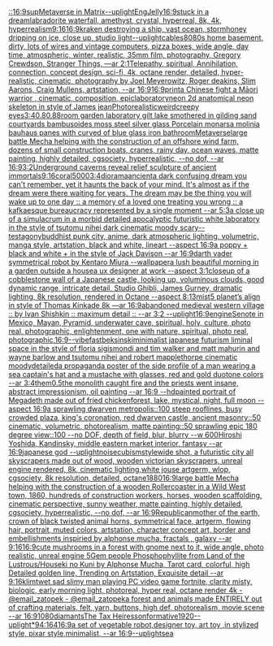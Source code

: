 [::](https://www.ebank.nz/aiartgenerator?category=%3A%3A)[16:9](https://www.ebank.nz/aiartgenerator?category=16%3A9)[sup](https://www.ebank.nz/aiartgenerator?category=sup)[Metaverse in Matrix](https://www.ebank.nz/aiartgenerator?category=Metaverse%20in%20Matrix)[--uplight](https://www.ebank.nz/aiartgenerator?category=--uplight)[Eng](https://www.ebank.nz/aiartgenerator?category=Eng)[Jelly](https://www.ebank.nz/aiartgenerator?category=Jelly)[16:9](https://www.ebank.nz/aiartgenerator?category=16%3A9)[stuck in a dream](https://www.ebank.nz/aiartgenerator?category=stuck%20in%20a%20dream)[labradorite waterfall, amethyst, crystal, hyperreal, 8k, 4k, hyperrealism](https://www.ebank.nz/aiartgenerator?category=labradorite%20waterfall%2C%20amethyst%2C%20crystal%2C%20hyperreal%2C%208k%2C%204k%2C%20hyperrealism)[9:16](https://www.ebank.nz/aiartgenerator?category=9%3A16)[16:9](https://www.ebank.nz/aiartgenerator?category=16%3A9)[kraken destroying a ship, vast ocean, storm](https://www.ebank.nz/aiartgenerator?category=kraken%20destroying%20a%20ship%2C%20vast%20ocean%2C%20storm)[honey dripping on ice, close up, studio light](https://www.ebank.nz/aiartgenerator?category=honey%20dripping%20on%20ice%2C%20close%20up%2C%20studio%20light)[--uplight](https://www.ebank.nz/aiartgenerator?category=--uplight)[cables](https://www.ebank.nz/aiartgenerator?category=cables)[80](https://www.ebank.nz/aiartgenerator?category=80)[80s home basement, dirty, lots of wires and vintage computers, pizza boxes, wide angle, day time, atmospheric, winter, realistic, 35mm film, photography, Gregory Crewdson, Stranger Things, —ar 2:1](https://www.ebank.nz/aiartgenerator?category=80s%20home%20basement%2C%20dirty%2C%20lots%20of%20wires%20and%20vintage%20computers%2C%20pizza%20boxes%2C%20wide%20angle%2C%20day%20time%2C%20atmospheric%2C%20winter%2C%20realistic%2C%2035mm%20film%2C%20photography%2C%20Gregory%20Crewdson%2C%20Stranger%20Things%2C%20%E2%80%94ar%202%3A1)[Telepathy, spiritual, Annihilation, connection, concept design, sci-fi, 4k, octane render, detailed, hyper-realistic, cinematic, photography by Joel Meyerowitz, Roger deakins, Slim Aarons, Craig Mullens, artstation, --ar 16:9](https://www.ebank.nz/aiartgenerator?category=Telepathy%2C%20spiritual%2C%20Annihilation%2C%20connection%2C%20concept%20design%2C%20sci-fi%2C%204k%2C%20octane%20render%2C%20detailed%2C%20hyper-realistic%2C%20cinematic%2C%20photography%20by%20Joel%20Meyerowitz%2C%20Roger%20deakins%2C%20Slim%20Aarons%2C%20Craig%20Mullens%2C%20artstation%2C%20--ar%2016%3A9)[16:9](https://www.ebank.nz/aiartgenerator?category=16%3A9)[print](https://www.ebank.nz/aiartgenerator?category=print)[a Chinese fight a Māori warrior , cinematic, composition, epic](https://www.ebank.nz/aiartgenerator?category=a%20Chinese%20fight%20a%20M%C4%81ori%20warrior%20%2C%20cinematic%2C%20composition%2C%20epic)[laboratory](https://www.ebank.nz/aiartgenerator?category=laboratory)[neon 2d anatomical neon skeleton in style of James jean](https://www.ebank.nz/aiartgenerator?category=neon%202d%20anatomical%20neon%20skeleton%20in%20style%20of%20James%20jean)[Photorealistic](https://www.ebank.nz/aiartgenerator?category=Photorealistic)[weird](https://www.ebank.nz/aiartgenerator?category=weird)[creepy eyes](https://www.ebank.nz/aiartgenerator?category=creepy%20eyes)[3:4](https://www.ebank.nz/aiartgenerator?category=3%3A4)[0.8](https://www.ebank.nz/aiartgenerator?category=0.8)[0.88](https://www.ebank.nz/aiartgenerator?category=0.88)[room garden laboratory  gilt lake  smothered in gilding sand courtyards bambusoides moss steel silver glass  Porcelain monarsa molinia bauhaus panes with curved of blue glass iron bathroom](https://www.ebank.nz/aiartgenerator?category=room%20garden%20laboratory%20%20gilt%20lake%20%20smothered%20in%20gilding%20sand%20courtyards%20bambusoides%20moss%20steel%20silver%20glass%20%20Porcelain%20monarsa%20molinia%20bauhaus%20panes%20with%20curved%20of%20blue%20glass%20iron%20bathroom)[Metaverse](https://www.ebank.nz/aiartgenerator?category=Metaverse)[large battle Mecha helping with the construction of an offshore wind farm, dozens of small construction boats, cranes, rainy day, ocean waves, matte painting, highly detailed, cgsociety, hyperrealistic, --no dof, --ar 16:9](https://www.ebank.nz/aiartgenerator?category=large%20battle%20Mecha%20helping%20with%20the%20construction%20of%20an%20offshore%20wind%20farm%2C%20dozens%20of%20small%20construction%20boats%2C%20cranes%2C%20rainy%20day%2C%20ocean%20waves%2C%20matte%20painting%2C%20highly%20detailed%2C%20cgsociety%2C%20hyperrealistic%2C%20--no%20dof%2C%20--ar%2016%3A9)[3:2](https://www.ebank.nz/aiartgenerator?category=3%3A2)[Underground caverns reveal relief sculpture of ancient immortals](https://www.ebank.nz/aiartgenerator?category=Underground%20caverns%20reveal%20relief%20sculpture%20of%20ancient%20immortals)[9:16](https://www.ebank.nz/aiartgenerator?category=9%3A16)[coral](https://www.ebank.nz/aiartgenerator?category=coral)[5000](https://www.ebank.nz/aiartgenerator?category=5000)[3:4](https://www.ebank.nz/aiartgenerator?category=3%3A4)[diorama](https://www.ebank.nz/aiartgenerator?category=diorama)[ancient](https://www.ebank.nz/aiartgenerator?category=ancient)[a dark confusing dream you can't remember, yet it haunts the back of your mind. It's almost as if the dream were there waiting for years. The dream may be the thing you will wake up to one day :: a memory of a loved one treating you wrong :: a kafkaesque bureaucracy represented by a single moment --ar 5:3](https://www.ebank.nz/aiartgenerator?category=a%20dark%20confusing%20dream%20you%20can%27t%20remember%2C%20yet%20it%20haunts%20the%20back%20of%20your%20mind.%20It%27s%20almost%20as%20if%20the%20dream%20were%20there%20waiting%20for%20years.%20The%20dream%20may%20be%20the%20thing%20you%20will%20wake%20up%20to%20one%20day%20%3A%3A%20a%20memory%20of%20a%20loved%20one%20treating%20you%20wrong%20%3A%3A%20a%20kafkaesque%20bureaucracy%20represented%20by%20a%20single%20moment%20--ar%205%3A3)[a close up of a simulacrum in a morbid detailed apocalyptic futuristic white laboratory in the style of tsutomu nihei dark cinematic moody scary](https://www.ebank.nz/aiartgenerator?category=a%20close%20up%20of%20a%20simulacrum%20in%20a%20morbid%20detailed%20apocalyptic%20futuristic%20white%20laboratory%20in%20the%20style%20of%20tsutomu%20nihei%20dark%20cinematic%20moody%20scary)[--test](https://www.ebank.nz/aiartgenerator?category=--test)[agony](https://www.ebank.nz/aiartgenerator?category=agony)[buddhist punk city, anime, dark atmospheric lighting, volumetric, manga style, artstation, black and white, lineart --aspect 16:9](https://www.ebank.nz/aiartgenerator?category=buddhist%20punk%20city%2C%20anime%2C%20dark%20atmospheric%20lighting%2C%20volumetric%2C%20manga%20style%2C%20artstation%2C%20black%20and%20white%2C%20lineart%20--aspect%2016%3A9)[a poppy  + black and white + in the style of Jack Davison --ar 16:9](https://www.ebank.nz/aiartgenerator?category=a%20poppy%20%20%2B%20black%20and%20white%20%2B%20in%20the%20style%20of%20Jack%20Davison%20--ar%2016%3A9)[darth vader symmetrical robot  by Kentaro Miura --wallpaper](https://www.ebank.nz/aiartgenerator?category=darth%20vader%20symmetrical%20robot%20%20by%20Kentaro%20Miura%20--wallpaper)[a lush beautiful morning in a garden outside a house](https://www.ebank.nz/aiartgenerator?category=a%20lush%20beautiful%20morning%20in%20a%20garden%20outside%20a%20house)[a ux designer at work --aspect 3:1](https://www.ebank.nz/aiartgenerator?category=a%20ux%20designer%20at%20work%20--aspect%203%3A1)[closeup of a cobblestone wall of a Japanese castle, looking up, voluminous clouds, good dynamic range, intricate detail, Studio Ghibli, James Gurney, dramatic lighting, 8k resolution, rendered in Octane --aspect 8:13](https://www.ebank.nz/aiartgenerator?category=closeup%20of%20a%20cobblestone%20wall%20of%20a%20Japanese%20castle%2C%20looking%20up%2C%20voluminous%20clouds%2C%20good%20dynamic%20range%2C%20intricate%20detail%2C%20Studio%20Ghibli%2C%20James%20Gurney%2C%20dramatic%20lighting%2C%208k%20resolution%2C%20rendered%20in%20Octane%20--aspect%208%3A13)[mist](https://www.ebank.nz/aiartgenerator?category=mist)[5 planet’s align in style of Thomas Kinkade 8k —ar 16:9](https://www.ebank.nz/aiartgenerator?category=5%20planet%E2%80%99s%20align%20in%20style%20of%20Thomas%20Kinkade%208k%20%E2%80%94ar%2016%3A9)[abandoned medieval western village :: by Ivan Shishkin :: maximum detail :: --ar 3:2 --uplight](https://www.ebank.nz/aiartgenerator?category=abandoned%20medieval%20western%20village%20%3A%3A%20by%20Ivan%20Shishkin%20%3A%3A%20maximum%20detail%20%3A%3A%20--ar%203%3A2%20--uplight)[16:9](https://www.ebank.nz/aiartgenerator?category=16%3A9)[engine](https://www.ebank.nz/aiartgenerator?category=engine)[Senote in Mexico, Mayan, Pyramid, underwater cave, spiritual, holy, culture, photo real, photographic, enlightenment, one with nature, spiritual, photo real, photographic,](https://www.ebank.nz/aiartgenerator?category=Senote%20in%20Mexico%2C%20Mayan%2C%20Pyramid%2C%20underwater%20cave%2C%20spiritual%2C%20holy%2C%20culture%2C%20photo%20real%2C%20photographic%2C%20enlightenment%2C%20one%20with%20nature%2C%20spiritual%2C%20photo%20real%2C%20photographic%2C)[16:9](https://www.ebank.nz/aiartgenerator?category=16%3A9)[--vibefast](https://www.ebank.nz/aiartgenerator?category=--vibefast)[beksinski](https://www.ebank.nz/aiartgenerator?category=beksinski)[minimalist japanese futurism liminal space in the style of floria sigismondi and tim walker and matt mahurin and wayne barlow and tsutomu nihei and robert mapplethorpe cinematic moody](https://www.ebank.nz/aiartgenerator?category=minimalist%20japanese%20futurism%20liminal%20space%20in%20the%20style%20of%20floria%20sigismondi%20and%20tim%20walker%20and%20matt%20mahurin%20and%20wayne%20barlow%20and%20tsutomu%20nihei%20and%20robert%20mapplethorpe%20cinematic%20moody)[detailed](https://www.ebank.nz/aiartgenerator?category=detailed)[](https://www.ebank.nz/aiartgenerator?category=)[a propaganda poster of the side profile of a man wearing a sea captain's hat and a mustache with glasses, red and gold duotone colors --ar 3:4](https://www.ebank.nz/aiartgenerator?category=a%20propaganda%20poster%20of%20the%20side%20profile%20of%20a%20man%20wearing%20a%20sea%20captain%27s%20hat%20and%20a%20mustache%20with%20glasses%2C%20red%20and%20gold%20duotone%20colors%20--ar%203%3A4)[them](https://www.ebank.nz/aiartgenerator?category=them)[](https://www.ebank.nz/aiartgenerator?category=)[0.5](https://www.ebank.nz/aiartgenerator?category=0.5)[the monolith caught fire and the priests went insane, abstract impressionism, oil painting --ar 16:9 --hd](https://www.ebank.nz/aiartgenerator?category=the%20monolith%20caught%20fire%20and%20the%20priests%20went%20insane%2C%20abstract%20impressionism%2C%20oil%20painting%20--ar%2016%3A9%20--hd)[painted portrait of Megadeth made out of fried chicken](https://www.ebank.nz/aiartgenerator?category=painted%20portrait%20of%20Megadeth%20made%20out%20of%20fried%20chicken)[forest, lake, mystical, night, full moon --aspect 16:9](https://www.ebank.nz/aiartgenerator?category=forest%2C%20lake%2C%20mystical%2C%20night%2C%20full%20moon%20--aspect%2016%3A9)[a sprawling dwarven metropolis::100 steep rooflines, busy crowded plaza, king's coronation, red dwarven castle, ancient masonry::50 cinematic, volumetric, photorealism, matte painting::50 sprawling epic 180 degree view::100 --no DOF, depth of field, blur, blurry --w 600](https://www.ebank.nz/aiartgenerator?category=a%20sprawling%20dwarven%20metropolis%3A%3A100%20steep%20rooflines%2C%20busy%20crowded%20plaza%2C%20king%27s%20coronation%2C%20red%20dwarven%20castle%2C%20ancient%20masonry%3A%3A50%20cinematic%2C%20volumetric%2C%20photorealism%2C%20matte%20painting%3A%3A50%20sprawling%20epic%20180%20degree%20view%3A%3A100%20--no%20DOF%2C%20depth%20of%20field%2C%20blur%2C%20blurry%20--w%20600)[Hiroshi Yoshida, Kandinsky, middle eastern market interior, fantasy --ar 16:9](https://www.ebank.nz/aiartgenerator?category=Hiroshi%20Yoshida%2C%20Kandinsky%2C%20middle%20eastern%20market%20interior%2C%20fantasy%20--ar%2016%3A9)[japanese god --uplight](https://www.ebank.nz/aiartgenerator?category=japanese%20god%20--uplight)[noise](https://www.ebank.nz/aiartgenerator?category=noise)[cubism](https://www.ebank.nz/aiartgenerator?category=cubism)[style](https://www.ebank.nz/aiartgenerator?category=style)[wide shot, a futuristic city all skyscrapers made out of wood, wooden victorian skyscrapers, unreal engine rendered,  8k, cinematic lighting,](https://www.ebank.nz/aiartgenerator?category=wide%20shot%2C%20a%20futuristic%20city%20all%20skyscrapers%20made%20out%20of%20wood%2C%20wooden%20victorian%20skyscrapers%2C%20unreal%20engine%20rendered%2C%20%208k%2C%20cinematic%20lighting%2C)[white jouse artgerm, wlop, cgsociety, 8k resolution, detailed, octane](https://www.ebank.nz/aiartgenerator?category=white%20jouse%20artgerm%2C%20wlop%2C%20cgsociety%2C%208k%20resolution%2C%20detailed%2C%20octane)[1880](https://www.ebank.nz/aiartgenerator?category=1880)[16:9](https://www.ebank.nz/aiartgenerator?category=16%3A9)[large battle Mecha helping with the construction of a wooden Rollercoaster in a Wild West town, 1860, hundreds of construction workers, horses, wooden scaffolding, cinematic perspective, sunny weather, matte painting, highly detailed, cgsociety, hyperrealistic, --no dof, --ar 16:9](https://www.ebank.nz/aiartgenerator?category=large%20battle%20Mecha%20helping%20with%20the%20construction%20of%20a%20wooden%20Rollercoaster%20in%20a%20Wild%20West%20town%2C%201860%2C%20hundreds%20of%20construction%20workers%2C%20horses%2C%20wooden%20scaffolding%2C%20cinematic%20perspective%2C%20sunny%20weather%2C%20matte%20painting%2C%20highly%20detailed%2C%20cgsociety%2C%20hyperrealistic%2C%20--no%20dof%2C%20--ar%2016%3A9)[Republican](https://www.ebank.nz/aiartgenerator?category=Republican)[mother of the earth, crown of black twisted animal horns, symmetrical face, artgerm, flowing hair, portrait, muted colors, artstation, character concept art, border and embellishments inspiried by alphonse mucha, fractals , galaxy --ar 9:16](https://www.ebank.nz/aiartgenerator?category=mother%20of%20the%20earth%2C%20crown%20of%20black%20twisted%20animal%20horns%2C%20symmetrical%20face%2C%20artgerm%2C%20flowing%20hair%2C%20portrait%2C%20muted%20colors%2C%20artstation%2C%20character%20concept%20art%2C%20border%20and%20embellishments%20inspiried%20by%20alphonse%20mucha%2C%20fractals%20%2C%20galaxy%20--ar%209%3A16)[16:9](https://www.ebank.nz/aiartgenerator?category=16%3A9)[cute mushrooms in a forest with gnome next to it, wide angle, photo realistic, unreal engine 5](https://www.ebank.nz/aiartgenerator?category=cute%20mushrooms%20in%20a%20forest%20with%20gnome%20next%20to%20it%2C%20wide%20angle%2C%20photo%20realistic%2C%20unreal%20engine%205)[Gem people Phosphophyllite from Land of the Lustrous/Houseki no Kuni by Alphonse Mucha, Tarot card, colorful, high Detailed golden line, Trending on Artstation, Exquisite detail --ar 9:16](https://www.ebank.nz/aiartgenerator?category=Gem%20people%20Phosphophyllite%20from%20Land%20of%20the%20Lustrous/Houseki%20no%20Kuni%20by%20Alphonse%20Mucha%2C%20Tarot%20card%2C%20colorful%2C%20high%20Detailed%20golden%20line%2C%20Trending%20on%20Artstation%2C%20Exquisite%20detail%20--ar%209%3A16)[klimt](https://www.ebank.nz/aiartgenerator?category=klimt)[wet sad slimy man playing PC video game fortnite, clarity misty, biologic, early morning light, photoreal, hyper real, octane render 4k - @email_zatopek - @email_zatopek](https://www.ebank.nz/aiartgenerator?category=wet%20sad%20slimy%20man%20playing%20PC%20video%20game%20fortnite%2C%20clarity%20misty%2C%20biologic%2C%20early%20morning%20light%2C%20photoreal%2C%20hyper%20real%2C%20octane%20render%204k%20-%20%40email_zatopek%20-%20%40email_zatopek)[a forest and animals made ENTIRELY out of crafting materials, felt, yarn, buttons, high def, photorealism, movie scene --ar 16:9](https://www.ebank.nz/aiartgenerator?category=a%20forest%20and%20animals%20made%20ENTIRELY%20out%20of%20crafting%20materials%2C%20felt%2C%20yarn%2C%20buttons%2C%20high%20def%2C%20photorealism%2C%20movie%20scene%20--ar%2016%3A9)[1080](https://www.ebank.nz/aiartgenerator?category=1080)[diamants](https://www.ebank.nz/aiartgenerator?category=diamants)[The Tax Heiress](https://www.ebank.nz/aiartgenerator?category=The%20Tax%20Heiress)[onformative](https://www.ebank.nz/aiartgenerator?category=onformative)[1920](https://www.ebank.nz/aiartgenerator?category=1920)[--uplight](https://www.ebank.nz/aiartgenerator?category=--uplight)[*94:164](https://www.ebank.nz/aiartgenerator?category=%2A94%3A164)[16:9](https://www.ebank.nz/aiartgenerator?category=16%3A9)[a set of vegetable robot,designer toy, art toy ,in stylized style, pixar style,minimalist, --ar 16:9](https://www.ebank.nz/aiartgenerator?category=a%20set%20of%20vegetable%20robot%2Cdesigner%20toy%2C%20art%20toy%20%2Cin%20stylized%20style%2C%20pixar%20style%2Cminimalist%2C%20--ar%2016%3A9)[--uplight](https://www.ebank.nz/aiartgenerator?category=--uplight)[sea](https://www.ebank.nz/aiartgenerator?category=sea)